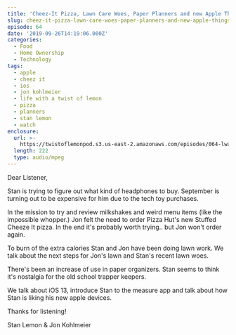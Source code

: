 ```yaml
---
title: 'Cheez-It Pizza, Lawn Care Woes, Paper Planners and new Apple Things'
slug: cheez-it-pizza-lawn-care-woes-paper-planners-and-new-apple-things
episode: 64
date: '2019-09-26T14:19:06.000Z'
categories:
  - Food
  - Home Ownership
  - Technology
tags:
  - apple
  - cheez it
  - ios
  - jon kohlmeier
  - life with a twist of lemon
  - pizza
  - planners
  - stan lemon
  - watch
enclosure:
  url: >-
    https://twistoflemonpod.s3.us-east-2.amazonaws.com/episodes/064-lwatol-20190926.mp3
  length: 222
  type: audio/mpeg
---
```


Dear Listener,

Stan is trying to figure out what kind of headphones to buy. September is turning out to be expensive for him due to the tech toy purchases.

In the mission to try and review milkshakes and weird menu items (like the impossible whopper.) Jon felt the need to order Pizza Hut's new Stuffed Cheeze It pizza. In the end it's probably worth trying.. but Jon won't order again.

To burn of the extra calories Stan and Jon have been doing lawn work. We talk about the next steps for Jon's lawn and Stan's recent lawn woes.

There's been an increase of use in paper organizers. Stan seems to think it's nostalgia for the old school trapper keepers.

We talk about iOS 13, introduce Stan to the measure app and talk about how Stan is liking his new apple devices.

Thanks for listening!

Stan Lemon & Jon Kohlmeier

